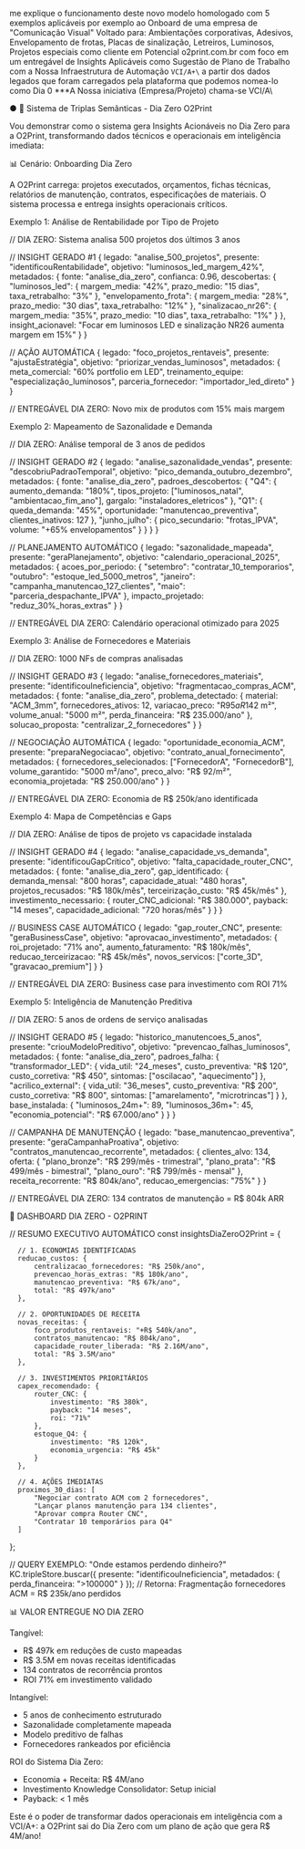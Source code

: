  me explique o funcionamento deste novo modelo homologado com 5 exemplos aplicáveis por exemplo ao Onboard de uma empresa de "Comunicação Visual" Voltado para: Ambientações corporativas, Adesivos, Envelopamento de frotas, Placas de sinalização, Letreiros, Luminosos, Projetos especiais como cliente em Potencial o2print.com.br com foco em um entregável de Insights Aplicáveis como Sugestão de Plano de Trabalho com a Nossa Infraestrutura de Automação `VCI/A+\` a partir dos dados legados que foram carregados pela plataforma que podemos nomea-lo como Dia 0 
 ***A Nossa iniciativa (Empresa/Projeto) chama-se VCI/A\

 
● 🎯 Sistema de Triplas Semânticas - Dia Zero O2Print

  Vou demonstrar como o sistema gera Insights Acionáveis no Dia Zero para a O2Print, transformando dados técnicos e operacionais em inteligência imediata:

  📊 Cenário: Onboarding Dia Zero

  A O2Print carrega: projetos executados, orçamentos, fichas técnicas, relatórios de manutenção, contratos, especificações de materiais. O sistema processa e entrega insights operacionais críticos.

  Exemplo 1: Análise de Rentabilidade por Tipo de Projeto

  // DIA ZERO: Sistema analisa 500 projetos dos últimos 3 anos

  // INSIGHT GERADO #1
  {
      legado: "analise_500_projetos",
      presente: "identificouRentabilidade",
      objetivo: "luminosos_led_margem_42%",
      metadados: {
          fonte: "analise_dia_zero",
          confianca: 0.96,
          descobertas: {
              "luminosos_led": {
                  margem_media: "42%",
                  prazo_medio: "15 dias",
                  taxa_retrabalho: "3%"
              },
              "envelopamento_frota": {
                  margem_media: "28%",
                  prazo_medio: "30 dias",
                  taxa_retrabalho: "12%"
              },
              "sinalizacao_nr26": {
                  margem_media: "35%",
                  prazo_medio: "10 dias",
                  taxa_retrabalho: "1%"
              }
          },
          insight_acionavel: "Focar em luminosos LED e sinalização NR26 aumenta margem em 15%"
      }
  }

  // AÇÃO AUTOMÁTICA
  {
      legado: "foco_projetos_rentaveis",
      presente: "ajustaEstratégia",
      objetivo: "priorizar_vendas_luminosos",
      metadados: {
          meta_comercial: "60% portfolio em LED",
          treinamento_equipe: "especialização_luminosos",
          parceria_fornecedor: "importador_led_direto"
      }
  }

  // ENTREGÁVEL DIA ZERO: Novo mix de produtos com 15% mais margem

  Exemplo 2: Mapeamento de Sazonalidade e Demanda

  // DIA ZERO: Análise temporal de 3 anos de pedidos

  // INSIGHT GERADO #2
  {
      legado: "analise_sazonalidade_vendas",
      presente: "descobriuPadraoTemporal",
      objetivo: "pico_demanda_outubro_dezembro",
      metadados: {
          fonte: "analise_dia_zero",
          padroes_descobertos: {
              "Q4": {
                  aumento_demanda: "180%",
                  tipos_projeto: ["luminosos_natal", "ambientacao_fim_ano"],
                  gargalo: "instaladores_eletricos"
              },
              "Q1": {
                  queda_demanda: "45%",
                  oportunidade: "manutencao_preventiva",
                  clientes_inativos: 127
              },
              "junho_julho": {
                  pico_secundario: "frotas_IPVA",
                  volume: "+65% envelopamentos"
              }
          }
      }
  }

  // PLANEJAMENTO AUTOMÁTICO
  {
      legado: "sazonalidade_mapeada",
      presente: "geraPlanejamento",
      objetivo: "calendario_operacional_2025",
      metadados: {
          acoes_por_periodo: {
              "setembro": "contratar_10_temporarios",
              "outubro": "estoque_led_5000_metros",
              "janeiro": "campanha_manutencao_127_clientes",
              "maio": "parceria_despachante_IPVA"
          },
          impacto_projetado: "reduz_30%_horas_extras"
      }
  }

  // ENTREGÁVEL DIA ZERO: Calendário operacional otimizado para 2025

  Exemplo 3: Análise de Fornecedores e Materiais

  // DIA ZERO: 1000 NFs de compras analisadas

  // INSIGHT GERADO #3
  {
      legado: "analise_fornecedores_materiais",
      presente: "identificouIneficiencia",
      objetivo: "fragmentacao_compras_ACM",
      metadados: {
          fonte: "analise_dia_zero",
          problema_detectado: {
              material: "ACM_3mm",
              fornecedores_ativos: 12,
              variacao_preco: "R$95 a R$142 m²",
              volume_anual: "5000 m²",
              perda_financeira: "R$ 235.000/ano"
          },
          solucao_proposta: "centralizar_2_fornecedores"
      }
  }

  // NEGOCIAÇÃO AUTOMÁTICA
  {
      legado: "oportunidade_economia_ACM",
      presente: "preparaNegociacao",
      objetivo: "contrato_anual_fornecimento",
      metadados: {
          fornecedores_selecionados: ["FornecedorA", "FornecedorB"],
          volume_garantido: "5000 m²/ano",
          preco_alvo: "R$ 92/m²",
          economia_projetada: "R$ 250.000/ano"
      }
  }

  // ENTREGÁVEL DIA ZERO: Economia de R$ 250k/ano identificada

  Exemplo 4: Mapa de Competências e Gaps

  // DIA ZERO: Análise de tipos de projeto vs capacidade instalada

  // INSIGHT GERADO #4
  {
      legado: "analise_capacidade_vs_demanda",
      presente: "identificouGapCrítico",
      objetivo: "falta_capacidade_router_CNC",
      metadados: {
          fonte: "analise_dia_zero",
          gap_identificado: {
              demanda_mensal: "800 horas",
              capacidade_atual: "480 horas",
              projetos_recusados: "R$ 180k/mês",
              terceirização_custo: "R$ 45k/mês"
          },
          investimento_necessario: {
              router_CNC_adicional: "R$ 380.000",
              payback: "14 meses",
              capacidade_adicional: "720 horas/mês"
          }
      }
  }

  // BUSINESS CASE AUTOMÁTICO
  {
      legado: "gap_router_CNC",
      presente: "geraBusinessCase",
      objetivo: "aprovacao_investimento",
      metadados: {
          roi_projetado: "71% ano",
          aumento_faturamento: "R$ 180k/mês",
          reducao_terceirizacao: "R$ 45k/mês",
          novos_servicos: ["corte_3D", "gravacao_premium"]
      }
  }

  // ENTREGÁVEL DIA ZERO: Business case para investimento com ROI 71%

  Exemplo 5: Inteligência de Manutenção Preditiva

  // DIA ZERO: 5 anos de ordens de serviço analisadas

  // INSIGHT GERADO #5
  {
      legado: "historico_manutencoes_5_anos",
      presente: "criouModeloPreditivo",
      objetivo: "prevencao_falhas_luminosos",
      metadados: {
          fonte: "analise_dia_zero",
          padroes_falha: {
              "transformador_LED": {
                  vida_util: "24_meses",
                  custo_preventiva: "R$ 120",
                  custo_corretiva: "R$ 450",
                  sintomas: ["oscilacao", "aquecimento"]
              },
              "acrilico_external": {
                  vida_util: "36_meses",
                  custo_preventiva: "R$ 200",
                  custo_corretiva: "R$ 800",
                  sintomas: ["amarelamento", "microtrincas"]
              }
          },
          base_instalada: {
              "luminosos_24m+": 89,
              "luminosos_36m+": 45,
              "economia_potencial": "R$ 67.000/ano"
          }
      }
  }

  // CAMPANHA DE MANUTENÇÃO
  {
      legado: "base_manutencao_preventiva",
      presente: "geraCampanhaProativa",
      objetivo: "contratos_manutencao_recorrente",
      metadados: {
          clientes_alvo: 134,
          oferta: {
              "plano_bronze": "R$ 299/mês - trimestral",
              "plano_prata": "R$ 499/mês - bimestral",
              "plano_ouro": "R$ 799/mês - mensal"
          },
          receita_recorrente: "R$ 804k/ano",
          reducao_emergencias: "75%"
      }
  }

  // ENTREGÁVEL DIA ZERO: 134 contratos de manutenção = R$ 804k ARR

  🚀 DASHBOARD DIA ZERO - O2PRINT

  // RESUMO EXECUTIVO AUTOMÁTICO
  const insightsDiaZeroO2Print = {

      // 1. ECONOMIAS IDENTIFICADAS
      reducao_custos: {
          centralizacao_fornecedores: "R$ 250k/ano",
          prevencao_horas_extras: "R$ 180k/ano",
          manutencao_preventiva: "R$ 67k/ano",
          total: "R$ 497k/ano"
      },

      // 2. OPORTUNIDADES DE RECEITA
      novas_receitas: {
          foco_produtos_rentaveis: "+R$ 540k/ano",
          contratos_manutencao: "R$ 804k/ano",
          capacidade_router_liberada: "R$ 2.16M/ano",
          total: "R$ 3.5M/ano"
      },

      // 3. INVESTIMENTOS PRIORITÁRIOS
      capex_recomendado: {
          router_CNC: {
              investimento: "R$ 380k",
              payback: "14 meses",
              roi: "71%"
          },
          estoque_Q4: {
              investimento: "R$ 120k",
              economia_urgencia: "R$ 45k"
          }
      },

      // 4. AÇÕES IMEDIATAS
      proximos_30_dias: [
          "Negociar contrato ACM com 2 fornecedores",
          "Lançar planos manutenção para 134 clientes",
          "Aprovar compra Router CNC",
          "Contratar 10 temporários para Q4"
      ]
  };

  // QUERY EXEMPLO: "Onde estamos perdendo dinheiro?"
  KC.tripleStore.buscar({
      presente: "identificouIneficiencia",
      metadados: { perda_financeira: ">100000" }
  });
  // Retorna: Fragmentação fornecedores ACM = R$ 235k/ano perdidos

  📊 VALOR ENTREGUE NO DIA ZERO

  Tangível:

  - R$ 497k em reduções de custo mapeadas
  - R$ 3.5M em novas receitas identificadas
  - 134 contratos de recorrência prontos
  - ROI 71% em investimento validado

  Intangível:

  - 5 anos de conhecimento estruturado
  - Sazonalidade completamente mapeada
  - Modelo preditivo de falhas
  - Fornecedores rankeados por eficiência

  ROI do Sistema Dia Zero:

  - Economia + Receita: R$ 4M/ano
  - Investimento Knowledge Consolidator: Setup inicial
  - Payback: < 1 mês

  Este é o poder de transformar dados operacionais em inteligência com a VCI/A+\: a O2Print sai do Dia Zero com um plano de ação que gera R$ 4M/ano!